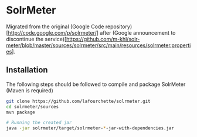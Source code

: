 SolrMeter
=========

Migrated from the original (Google Code repository)[http://code.google.com/p/solrmeter/] after (Google announcement to discontinue the service)[https://github.com/m-khl/solr-meter/blob/master/sources/solrmeter/src/main/resources/solrmeter.properties].

## Installation

The following steps should be followed to compile and package SolrMeter (Maven is required)
```bash
git clone https://github.com/lafourchette/solrmeter.git
cd solrmeter/sources
mvn package

# Running the created jar
java -jar solrmeter/target/solrmeter-*-jar-with-dependencies.jar
